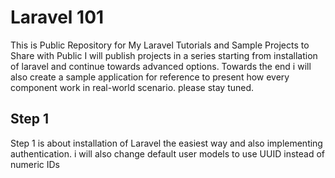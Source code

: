 # Laravel 101
This is Public Repository for My Laravel Tutorials and Sample Projects to Share with Public
I will publish projects in a series starting from installation of laravel and continue towards advanced options. Towards the end i will also create a sample application for reference to present how every component work in real-world scenario. please stay tuned.
## Step 1
Step 1 is about installation of Laravel the easiest way and also implementing authentication. i will also change default user models to use UUID instead of numeric IDs
